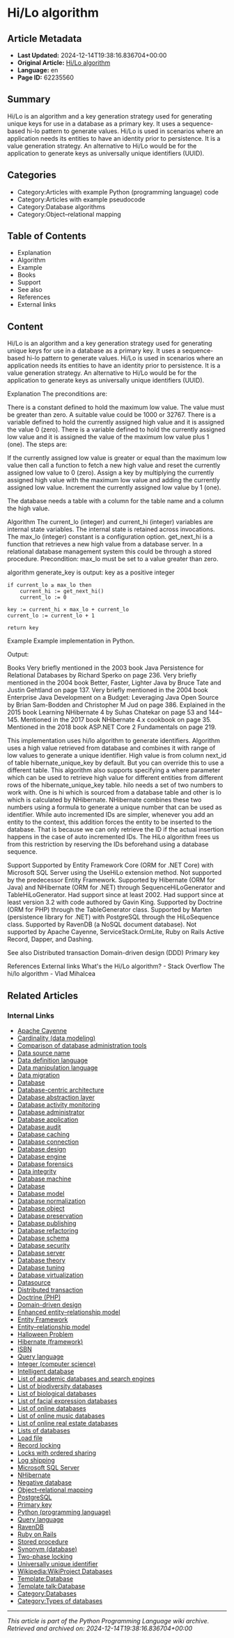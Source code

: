 # Hi/Lo algorithm

## Article Metadata

- **Last Updated:** 2024-12-14T19:38:16.836704+00:00
- **Original Article:** [Hi/Lo algorithm](https://en.wikipedia.org/wiki/Hi/Lo_algorithm)
- **Language:** en
- **Page ID:** 62235560

## Summary

Hi/Lo is an algorithm and a key generation strategy used for generating unique keys for use in a database as a primary key. It uses a sequence-based hi-lo pattern to generate values. Hi/Lo is used in scenarios where an application needs its entities to have an identity prior to persistence. It is a value generation strategy. An alternative to Hi/Lo would be for the application to generate keys as universally unique identifiers (UUID).

## Categories

- Category:Articles with example Python (programming language) code
- Category:Articles with example pseudocode
- Category:Database algorithms
- Category:Object–relational mapping

## Table of Contents

- Explanation
- Algorithm
- Example
- Books
- Support
- See also
- References
- External links

## Content

Hi/Lo is an algorithm and a key generation strategy used for generating unique keys for use in a database as a primary key. It uses a sequence-based hi-lo pattern to generate values. Hi/Lo is used in scenarios where an application needs its entities to have an identity prior to persistence. It is a value generation strategy. An alternative to Hi/Lo would be for the application to generate keys as universally unique identifiers (UUID).

Explanation
The preconditions are:

There is a constant defined to hold the maximum low value. The value must be greater than zero. A suitable value could be 1000 or 32767.
There is a variable defined to hold the currently assigned high value and it is assigned the value 0 (zero).
There is a variable defined to hold the currently assigned low value and it is assigned the value of the maximum low value plus 1 (one).
The steps are:

If the currently assigned low value is greater or equal than the maximum low value then call a function to fetch a new high value and reset the currently assigned low value to 0 (zero).
Assign a key by multiplying the currently assigned high value with the maximum low value and adding the currently assigned low value.
Increment the currently assigned low value by 1 (one).

The database needs a table with a column for the table name and a column the high value.

Algorithm
The current_lo (integer) and current_hi (integer) variables are internal state variables. The internal state is retained across invocations. The max_lo (integer) constant is a configuration option. get_next_hi is a function that retrieves a new high value from a database server. In a relational database management system this could be through a stored procedure.
Precondition: max_lo must be set to a value greater than zero.

algorithm generate_key is
    output: key as a positive integer

    if current_lo ≥ max_lo then
        current_hi := get_next_hi()
        current_lo := 0

    key := current_hi × max_lo + current_lo
    current_lo := current_lo + 1

    return key

Example
Example implementation in Python. 

Output:

Books
Very briefly mentioned in the 2003 book Java Persistence for Relational Databases by Richard Sperko on page 236.
Very briefly mentioned in the 2004 book Better, Faster, Lighter Java by Bruce Tate and Justin Gehtland on page 137.
Very briefly mentioned in the 2004 book Enterprise Java Development on a Budget: Leveraging Java Open Source by Brian Sam-Bodden and Christopher M Jud on page 386.
Explained in the 2015 book Learning NHibernate 4 by Suhas Chatekar on page 53 and 144–145.
Mentioned in the 2017 book NHibernate 4.x cookbook on page 35.
Mentioned in the 2018 book ASP.NET Core 2 Fundamentals on page 219.

This implementation uses hi/lo algorithm to generate identifiers. Algorithm uses a high value retrieved from database and combines it with range of low values to generate a unique identifier. High value is from column next_id of table hibernate_unique_key by default. But you can override this to use a different table. This algorithm also supports specifying a where parameter which can be used to retrieve high value for different entities from different rows of the hibernate_unique_key table.
hilo needs a set of two numbers to work with. One is hi which is sourced from a database table and other is lo which is calculated by NHibernate. NHibernate combines these two 
numbers using a formula to generate a unique number that can be used as identifier.
While auto incremented IDs are simpler, whenever you add an entity to the context, this addition forces the entity to be inserted to the database. That is because we can only retrieve the ID if the actual insertion happens in the case of auto incremented IDs. The HiLo algorithm frees us from this restriction by reserving the IDs beforehand using a database sequence.

Support
Supported by Entity Framework Core (ORM for .NET Core) with Microsoft SQL Server using the UseHiLo extension method. Not supported by the predecessor Entity Framework.
Supported by Hibernate (ORM for Java) and NHibernate (ORM for .NET) through SequenceHiLoGenerator and TableHiLoGenerator. Had support since at least 2002. Had support since at least version 3.2 with code authored by Gavin King.
Supported by Doctrine (ORM for PHP) through the TableGenerator class.
Supported by Marten (persistence library for .NET) with PostgreSQL through the HiLoSequence class.
Supported by RavenDB (a NoSQL document database).
Not supported by Apache Cayenne, ServiceStack.OrmLite, Ruby on Rails Active Record, Dapper, and Dashing.

See also
Distributed transaction
Domain-driven design (DDD)
Primary key

References
External links
What's the Hi/Lo algorithm? - Stack Overflow
The hi/lo algorithm - Vlad Mihalcea

## Related Articles

### Internal Links

- [Apache Cayenne](https://en.wikipedia.org/wiki/Apache_Cayenne)
- [Cardinality (data modeling)](https://en.wikipedia.org/wiki/Cardinality_(data_modeling))
- [Comparison of database administration tools](https://en.wikipedia.org/wiki/Comparison_of_database_administration_tools)
- [Data source name](https://en.wikipedia.org/wiki/Data_source_name)
- [Data definition language](https://en.wikipedia.org/wiki/Data_definition_language)
- [Data manipulation language](https://en.wikipedia.org/wiki/Data_manipulation_language)
- [Data migration](https://en.wikipedia.org/wiki/Data_migration)
- [Database](https://en.wikipedia.org/wiki/Database)
- [Database-centric architecture](https://en.wikipedia.org/wiki/Database-centric_architecture)
- [Database abstraction layer](https://en.wikipedia.org/wiki/Database_abstraction_layer)
- [Database activity monitoring](https://en.wikipedia.org/wiki/Database_activity_monitoring)
- [Database administrator](https://en.wikipedia.org/wiki/Database_administrator)
- [Database application](https://en.wikipedia.org/wiki/Database_application)
- [Database audit](https://en.wikipedia.org/wiki/Database_audit)
- [Database caching](https://en.wikipedia.org/wiki/Database_caching)
- [Database connection](https://en.wikipedia.org/wiki/Database_connection)
- [Database design](https://en.wikipedia.org/wiki/Database_design)
- [Database engine](https://en.wikipedia.org/wiki/Database_engine)
- [Database forensics](https://en.wikipedia.org/wiki/Database_forensics)
- [Data integrity](https://en.wikipedia.org/wiki/Data_integrity)
- [Database machine](https://en.wikipedia.org/wiki/Database_machine)
- [Database](https://en.wikipedia.org/wiki/Database)
- [Database model](https://en.wikipedia.org/wiki/Database_model)
- [Database normalization](https://en.wikipedia.org/wiki/Database_normalization)
- [Database object](https://en.wikipedia.org/wiki/Database_object)
- [Database preservation](https://en.wikipedia.org/wiki/Database_preservation)
- [Database publishing](https://en.wikipedia.org/wiki/Database_publishing)
- [Database refactoring](https://en.wikipedia.org/wiki/Database_refactoring)
- [Database schema](https://en.wikipedia.org/wiki/Database_schema)
- [Database security](https://en.wikipedia.org/wiki/Database_security)
- [Database server](https://en.wikipedia.org/wiki/Database_server)
- [Database theory](https://en.wikipedia.org/wiki/Database_theory)
- [Database tuning](https://en.wikipedia.org/wiki/Database_tuning)
- [Database virtualization](https://en.wikipedia.org/wiki/Database_virtualization)
- [Datasource](https://en.wikipedia.org/wiki/Datasource)
- [Distributed transaction](https://en.wikipedia.org/wiki/Distributed_transaction)
- [Doctrine (PHP)](https://en.wikipedia.org/wiki/Doctrine_(PHP))
- [Domain-driven design](https://en.wikipedia.org/wiki/Domain-driven_design)
- [Enhanced entity–relationship model](https://en.wikipedia.org/wiki/Enhanced_entity%E2%80%93relationship_model)
- [Entity Framework](https://en.wikipedia.org/wiki/Entity_Framework)
- [Entity–relationship model](https://en.wikipedia.org/wiki/Entity%E2%80%93relationship_model)
- [Halloween Problem](https://en.wikipedia.org/wiki/Halloween_Problem)
- [Hibernate (framework)](https://en.wikipedia.org/wiki/Hibernate_(framework))
- [ISBN](https://en.wikipedia.org/wiki/ISBN)
- [Query language](https://en.wikipedia.org/wiki/Query_language)
- [Integer (computer science)](https://en.wikipedia.org/wiki/Integer_(computer_science))
- [Intelligent database](https://en.wikipedia.org/wiki/Intelligent_database)
- [List of academic databases and search engines](https://en.wikipedia.org/wiki/List_of_academic_databases_and_search_engines)
- [List of biodiversity databases](https://en.wikipedia.org/wiki/List_of_biodiversity_databases)
- [List of biological databases](https://en.wikipedia.org/wiki/List_of_biological_databases)
- [List of facial expression databases](https://en.wikipedia.org/wiki/List_of_facial_expression_databases)
- [List of online databases](https://en.wikipedia.org/wiki/List_of_online_databases)
- [List of online music databases](https://en.wikipedia.org/wiki/List_of_online_music_databases)
- [List of online real estate databases](https://en.wikipedia.org/wiki/List_of_online_real_estate_databases)
- [Lists of databases](https://en.wikipedia.org/wiki/Lists_of_databases)
- [Load file](https://en.wikipedia.org/wiki/Load_file)
- [Record locking](https://en.wikipedia.org/wiki/Record_locking)
- [Locks with ordered sharing](https://en.wikipedia.org/wiki/Locks_with_ordered_sharing)
- [Log shipping](https://en.wikipedia.org/wiki/Log_shipping)
- [Microsoft SQL Server](https://en.wikipedia.org/wiki/Microsoft_SQL_Server)
- [NHibernate](https://en.wikipedia.org/wiki/NHibernate)
- [Negative database](https://en.wikipedia.org/wiki/Negative_database)
- [Object–relational mapping](https://en.wikipedia.org/wiki/Object%E2%80%93relational_mapping)
- [PostgreSQL](https://en.wikipedia.org/wiki/PostgreSQL)
- [Primary key](https://en.wikipedia.org/wiki/Primary_key)
- [Python (programming language)](https://en.wikipedia.org/wiki/Python_(programming_language))
- [Query language](https://en.wikipedia.org/wiki/Query_language)
- [RavenDB](https://en.wikipedia.org/wiki/RavenDB)
- [Ruby on Rails](https://en.wikipedia.org/wiki/Ruby_on_Rails)
- [Stored procedure](https://en.wikipedia.org/wiki/Stored_procedure)
- [Synonym (database)](https://en.wikipedia.org/wiki/Synonym_(database))
- [Two-phase locking](https://en.wikipedia.org/wiki/Two-phase_locking)
- [Universally unique identifier](https://en.wikipedia.org/wiki/Universally_unique_identifier)
- [Wikipedia:WikiProject Databases](https://en.wikipedia.org/wiki/Wikipedia:WikiProject_Databases)
- [Template:Database](https://en.wikipedia.org/wiki/Template:Database)
- [Template talk:Database](https://en.wikipedia.org/wiki/Template_talk:Database)
- [Category:Databases](https://en.wikipedia.org/wiki/Category:Databases)
- [Category:Types of databases](https://en.wikipedia.org/wiki/Category:Types_of_databases)

---
_This article is part of the Python Programming Language wiki archive._
_Retrieved and archived on: 2024-12-14T19:38:16.836704+00:00_